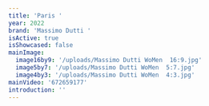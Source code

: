 ```yaml
---
title: 'Paris '
year: 2022
brand: 'Massimo Dutti '
isActive: true
isShowcased: false
mainImage:
  image16by9: '/uploads/Massimo Dutti WoMen  16:9.jpg'
  image5by7: '/uploads/Massimo Dutti WoMen  5:7.jpg'
  image4by3: '/uploads/Massimo Dutti WoMen  4:3.jpg'
mainVideo: '672659177'
introduction: ''
---
```


